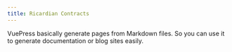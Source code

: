 ```yaml
---
title: Ricardian Contracts
---
```


VuePress basically generate pages from Markdown files. So you can use it to generate documentation or blog sites easily.
